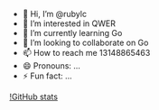 - 👋 Hi, I’m @rubylc
- 👀 I’m interested in QWER
- 🌱 I’m currently learning Go
- 💞️ I’m looking to collaborate on Go
- 📫 How to reach me 13148865463
- 😄 Pronouns: ...
- ⚡ Fun fact: ...

<!---
rubylc/rubylc is a ✨ special ✨ repository because its `README.md` (this file) appears on your GitHub profile.
You can click the Preview link to take a look at your changes.
--->

[!GitHub stats](https://github-readme-stats.vercel.app/api?username=rubylc)
